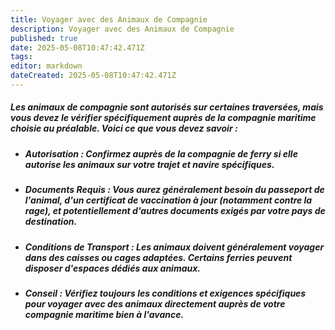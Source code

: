 ```yaml
---
title: Voyager avec des Animaux de Compagnie
description: Voyager avec des Animaux de Compagnie
published: true
date: 2025-05-08T10:47:42.471Z
tags: 
editor: markdown
dateCreated: 2025-05-08T10:47:42.471Z
---
```


##### Les animaux de compagnie sont autorisés sur certaines traversées, mais vous devez le vérifier spécifiquement auprès de la compagnie maritime choisie au préalable. Voici ce que vous devez savoir :

  * ##### **Autorisation :** Confirmez auprès de la compagnie de ferry si elle autorise les animaux sur votre trajet et navire spécifiques.

  * ##### **Documents Requis :** Vous aurez généralement besoin du passeport de l'animal, d'un certificat de vaccination à jour \(notamment contre la rage\), et potentiellement d'autres documents exigés par votre pays de destination.

  * ##### **Conditions de Transport :** Les animaux doivent généralement voyager dans des caisses ou cages adaptées. Certains ferries peuvent disposer d'espaces dédiés aux animaux.

  * ##### **Conseil :** Vérifiez toujours les conditions et exigences spécifiques pour voyager avec des animaux directement auprès de votre compagnie maritime bien à l'avance.